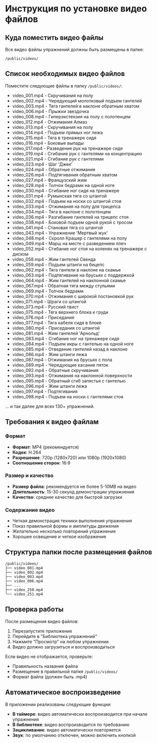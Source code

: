 # Инструкция по установке видео файлов

## Куда поместить видео файлы

Все видео файлы упражнений должны быть размещены в папке:
```
/public/videos/
```

## Список необходимых видео файлов

Поместите следующие файлы в папку `/public/videos/`:

- video_001.mp4 - Скручивания на полу
- video_002.mp4 - Чередующий молотковый подъем гантелей
- video_003.mp4 - Тяга гантелей в наклоне обратным хватом
- video_006.mp4 - Прыжки звездочка
- video_008.mp4 - Гиперэкстензия на полу с полотенцем
- video_012.mp4 - Отжимания Алмаз
- video_013.mp4 - Скручивания на полу
- video_014.mp4 - Подъем прямых ног лежа
- video_015.mp4 - Тяга в тренажере сидя
- video_016.mp4 - Боковые выпады
- video_017.mp4 - Разведение рук на тренажере сидя
- video_019.mp4 - Сгибание рук с гантелями на концентрацию
- video_021.mp4 - Сгибание рук с гантелями
- video_023.mp4 - Шаг 'Джек'
- video_024.mp4 - Обратные отжимания
- video_026.mp4 - Подтягивания обратным хватом
- video_027.mp4 - Французский жим
- video_028.mp4 - Толчок бедрами на одной ноге
- video_030.mp4 - Сгибание ног сидя на тренажере
- video_031.mp4 - Румынская тяга со штангой
- video_032.mp4 - Подъем на носки со штангой стоя
- video_033.mp4 - Отжимания на полу для трицепса
- video_034.mp4 - Тяга в наклоне с полотенцем
- video_036.mp4 - Разгибание гантелей на трицепс стоя
- video_038.mp4 - Боковой подъем одной рукой с тросом
- video_041.mp4 - Становая тяга со штангой
- video_043.mp4 - Упражнение 'Мертвый жук'
- video_048.mp4 - Скролл Крашер с гантелями на полу
- video_049.mp4 - Марш на месте с разведением плеч
- video_052.mp4 - Сгибание ног стоя на коленях на тренажере с диском
- video_058.mp4 - Жим гантелей Свенда
- video_059.mp4 - Подъем штанги на бицепс
- video_062.mp4 - Тяга гантели в наклоне на скамье
- video_063.mp4 - Подтягивание на брусьях с поддержкой
- video_064.mp4 - Жим гантелей на наклонной скамье
- video_067.mp4 - Обратная тяга между стульями
- video_069.mp4 - Толчок бедрами
- video_070.mp4 - Отжимания с широкой постановкой рук
- video_071.mp4 - Шраги со штангой
- video_073.mp4 - Русский твист
- video_075.mp4 - Тяга верхнего блока к груди
- video_076.mp4 - Приседания
- video_077.mp4 - Тяга кабеля сидя в блоке
- video_080.mp4 - Приседания со штангой
- video_081.mp4 - Жим гантелей 'Арнольд'
- video_083.mp4 - Сгибание ног на тренажере сидя
- video_084.mp4 - Подъем икры с гантелью на одной ноге
- video_085.mp4 - Отведение гантелей назад в наклоне
- video_086.mp4 - Жим штанги лежа
- video_087.mp4 - Отжимания на брусьях с пола
- video_089.mp4 - Чередующие касания пяток
- video_092.mp4 - Обратные скручивания
- video_093.mp4 - Отжимания на наклонной поверхности
- video_095.mp4 - Обратный сгиб запястья с гантелью
- video_096.mp4 - Жим штанги лежа
- video_097.mp4 - Подтягивания
- video_098.mp4 - Подъем на носки с гантелями стоя

... и так далее для всех 130+ упражнений.

## Требования к видео файлам

### Формат
- **Формат**: MP4 (рекомендуется)
- **Кодек**: H.264
- **Разрешение**: 720p (1280x720) или 1080p (1920x1080)
- **Соотношение сторон**: 16:9

### Размер и качество
- **Размер файла**: рекомендуется не более 5-10MB на видео
- **Длительность**: 15-30 секунд демонстрации упражнения
- **Качество**: среднее качество для быстрой загрузки

### Содержание видео
- Четкая демонстрация техники выполнения упражнения
- Показ правильной формы и амплитуды движения
- Желательно несколько повторений упражнения
- Хорошее освещение и четкое изображение

## Структура папки после размещения файлов

```
/public/videos/
├── video_001.mp4
├── video_002.mp4
├── video_003.mp4
├── video_006.mp4
├── ...
├── video_250.mp4
└── video_251.mp4
```

## Проверка работы

После размещения видео файлов:

1. Перезапустите приложение
2. Перейдите в "Библиотека упражнений"
3. Нажмите "Просмотр" на любом упражнении
4. Видео должно загрузиться и воспроизводиться

Если видео не отображается, проверьте:
- Правильность названия файла
- Размещение в правильной папке `/public/videos/`
- Формат файла (должен быть .mp4)

## Автоматическое воспроизведение

В приложении реализованы следующие функции:
- **В таймере**: видео автоматически воспроизводится при начале упражнения
- **В библиотеке**: видео воспроизводится по требованию
- **Зацикливание**: видео автоматически повторяется
- **Звук**: по умолчанию отключен, можно включить кнопкой
